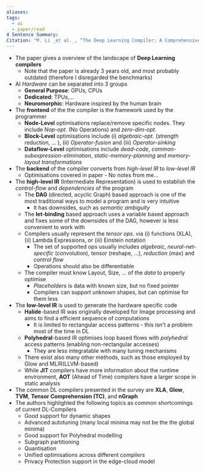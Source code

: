 ```yaml
---
aliases: 
tags:
  - ai
  - paper/read
4 Sentence Summary: 
Citation: "M. Li _et al._, “The Deep Learning Compiler: A Comprehensive Survey,” _IEEE Trans. Parallel Distrib. Syst._, vol. 32, no. 3, pp. 708–727, Mar. 2021, doi: [10.1109/TPDS.2020.3030548](https://doi.org/10.1109/TPDS.2020.3030548)."
---
```

- The paper gives a overview of the landscape of **Deep Learning compilers**
	- Note that the paper is already 3 years old, and most probably outdated (therefore I disregarded the benchmarks)
- AI *Hardware* can be separated into 3 groups
	- **General Purpose**: GPUs, CPUs
	- **Dedicated**: TPUs,...
	- **Neuromorphic**: Hardware inspired by the human brain
- The **frontend** of the the compiler is the framework used by the programmer
	- **Node-Level** optimisations replace/remove specific nodes. They include *Nop-opt.* (No Operations) and *zero-dim-opt.*
	- **Block-Level** optimisations include (i) *algebraic-opt.* (strength reduction, ... ), (ii) *Operator-fusion* and (iii) *Operator-sinking*
	- **Dataflow-Level** optimisations include *dead-code*, *common-subexpression-elimination*, *static-memory-planning* and *memory-layout transformations*
- The **backend** of the compiler converts from *high-level IR* to *low-level IR*
	- Optimisations covered in paper - No notes from me...
- The **high-level IR** (Intermediate Representation) is used to establish the *control-flow* and *dependencies* of the program
	- The **DAG** (directed, acyclic Graph) based approach is one of the most traditional ways to model a program and is very intuitive
		- It has downsides, such as *semantic ambiguity*
	- The **let-binding** based approach uses a variable based approach and fixes some of the downsides of the DAG, however is less convenient to work with
	- Compilers usually represent the *tensor ops.* via (i) functions (XLA), (ii) Lambda Expressions, or (iii) Einstein notation
		- The set of supported ops usually includes *algebraic*, *neural-net-specific* (convolution), *tensor* (reshape, ...),  *reduction* (max) and *control flow*
		- Operations should also be differentiable
	- The compiler must know Layout, Size, ... of the *data* to properly optimise
		- *Placeholders* is data with known size, but no fixed pointer
		- Compilers can support unknown shapes, but can optimise for them less
- The **low-level IR** is used to generate the hardware specific code
	- **Halide**-based IR was originally developed for Image processing and aims to find a efficient sequence of computations
		- It is limited to rectangular access patterns - this isn't a problem most of the time in DL
	- **Polyhedral**-based IR optimises loop based flows with *polyhedral* access patterns (enabling non-rectangular accesses)
		- They are less integratable with many tuning mechanisms
	- There exist also many other methods, such as those employed by Glow and MLIR(LLVM-based)
	- While **JIT** compilers have more information about the runtime environment, **AOT** (Ahead of Time) compilers have a larger scope in static analysis
- The common DL compilers presented in the survey are **XLA**, **Glow**, **TVM**, **Tensor Comprehension (TC)**, and **nGraph**
- The authors highlighted the following topics as common shortcomings of current DL-Compilers
	- Good support for dynamic shapes
	- Advanced autotuning (many local minima may not be the the global minima)
	- Good support for Polyhedral modelling
	- Subgraph partitioning
	- Quantisation
	- Unified optimisations across different compilers
	- Privacy Protection support in the edge-cloud model